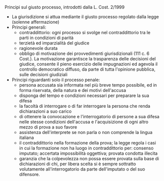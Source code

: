 Principi sul giusto processo, introdotti dalla L. Cost. 2/1999

- La giurisdizione si attua mediante il giusto processo regolato dalla legge (solenne affermazione)
- Principi generali:
	- contraddittorio: ogni processo si svolge nel contraddittorio tra le parti in condizioni di parità
	- terzietà ed imparzialità del giudice
	- ragionevole durata
	- obbligo di motivazione dei provvedimenti giurisdizionali (111 c. 6 Cost.). La motivazione garantisce la trasparenza delle decisioni del giudice, consente il pieno esercizio delle impugnazioni ed agevola il controllo democratico diffuso, da parte di tutta l'opinione pubblica, sulle decisioni giudiziali
- Principi riguardanti solo il processo penale:
	- persona accusata sia informata nel più breve tempo possibile, ed in forma riservata, della natura e dei motivi dell'accusa
	- disponga del tempo e condizioni necessari per preparare la sua difesa
	- la facoltà di interrogare o di far interrogare la persona che renda dichiarazioni a suo carico
	- di ottenere la convocazione e l'interrogatorio di persone a sua difesa nelle stesse condizioni dell'accusa e l'acquisizione di ogni altro mezzo di prova a suo favore
	- assistenza dell'interprete se non parla o non comprende la lingua italiana
	- il contraddittorio nella formazione della prova; la legge regola i casi in cui la formazione non ha luogo in contraddittorio per: consenso imputato; accertata impossibilità oggettiva; provata condotta illecita
	- garanzia che la colpevolezza non possa essere provata sulla base di dichiarazioni di chi, per libera scelta si è sempre sottratto volutamente all'interrogatorio da parte dell'imputato o del suo difensore.